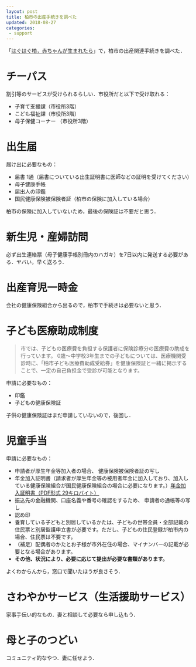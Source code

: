 ```yaml
---
layout: post
title: 柏市の出産手続きを調べた
updated: 2018-08-27
categories:
 - support
---
```


「[はぐはぐ柏，赤ちゃんが生まれたら](http://www.city.kashiwa.lg.jp/living/haguhagu/2100/2101/2102/2106/index.html)」で，柏市の出産関連手続きを調べた．

# チーパス

割引等のサービスが受けられるらしい．市役所だと以下で受け取れる：

- 子育て支援課（市役所3階）
- こども福祉課（市役所3階）
- 母子保健コーナー （市役所3階）

# 出生届

届け出に必要なもの：

- 届書 1通（届書についている出生証明書に医師などの証明を受けてください）
- 母子健康手帳
- 届出人の印鑑
- 国民健康保険被保険者証（柏市の保険に加入している場合）

柏市の保険に加入していないため，最後の保険証は不要だと思う．

# 新生児・産婦訪問

必ず出生連絡票（母子健康手帳別冊内のハガキ）を7日以内に発送する必要がある．ヤバい，早く送ろう．

# 出産育児一時金

会社の健康保険組合から出るので，柏市で手続きは必要ないと思う．

# 子ども医療助成制度

> 市では、子どもの医療費を負担する保護者に保険診療分の医療費の助成を行っています。
0歳～中学校3年生までの子どもについては、医療機関受診時に、「柏市子ども医療費助成受給券」を健康保険証と一緒に掲示することで、一定の自己負担金で受診が可能となります。

申請に必要なもの：

- 印鑑
- 子どもの健康保険証

子供の健康保険証はまだ申請していないので，後回し．

# 児童手当

申請に必要なもの：

- 申請者が厚生年金等加入者の場合、 健康保険被保険者証の写し
- 年金加入証明書（請求者が厚生年金等の被用者年金に加入しており、加入している健康保険組合が国民健康保険組合の場合に必要になります。）[年金加入証明書（PDF形式 29キロバイト）](http://www.city.kashiwa.lg.jp/soshiki/070400/jidouteate_d/fil/nenkinkanyusyoumei.pdf)
- 振込先の金融機関、口座名義や番号の確認をするため、 申請者の通帳等の写し
- 認め印
- 養育している子どもと別居しているかたは、子どもの世帯全員・全部記載の住民票と別居監護申立書が必要です。ただし、子どもの住民登録が柏市内の場合、住民票は不要です。
- （補足）配偶者のかたとお子様が市外在住の場合、マイナンバーの記載が必要となる場合があります。
- **その他、状況により、必要に応じて提出が必要な書類があります。**

よくわからんから，窓口で聞いたほうが良さそう．

# さわやかサービス（生活援助サービス）

家事手伝い的なもの．妻と相談して必要なら申し込もう．

# 母と子のつどい

コミュニティ的なやつ．妻に任せよう．
